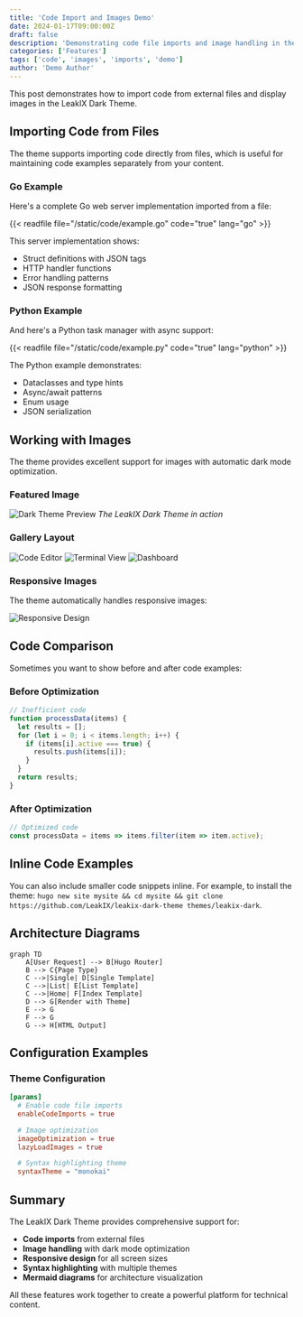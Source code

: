 ```yaml
---
title: 'Code Import and Images Demo'
date: 2024-01-17T09:00:00Z
draft: false
description: 'Demonstrating code file imports and image handling in the theme'
categories: ['Features']
tags: ['code', 'images', 'imports', 'demo']
author: 'Demo Author'
---
```


This post demonstrates how to import code from external files and display images
in the LeakIX Dark Theme.

## Importing Code from Files

The theme supports importing code directly from files, which is useful for
maintaining code examples separately from your content.

### Go Example

Here's a complete Go web server implementation imported from a file:

{{< readfile file="/static/code/example.go" code="true" lang="go" >}}

This server implementation shows:

- Struct definitions with JSON tags
- HTTP handler functions
- Error handling patterns
- JSON response formatting

### Python Example

And here's a Python task manager with async support:

{{< readfile file="/static/code/example.py" code="true" lang="python" >}}

The Python example demonstrates:

- Dataclasses and type hints
- Async/await patterns
- Enum usage
- JSON serialization

## Working with Images

The theme provides excellent support for images with automatic dark mode
optimization.

### Featured Image

![Dark Theme Preview](https://picsum.photos/800/400?random=1) _The LeakIX Dark
Theme in action_

### Gallery Layout

<div class="image-gallery">

![Code Editor](https://picsum.photos/400/300?random=2)
![Terminal View](https://picsum.photos/400/300?random=3)
![Dashboard](https://picsum.photos/400/300?random=4)

</div>

### Responsive Images

The theme automatically handles responsive images:

<picture>
  <source srcset="https://picsum.photos/1200/600?random=5" media="(min-width: 768px)">
  <source srcset="https://picsum.photos/600/400?random=6" media="(max-width: 767px)">
  <img src="https://picsum.photos/800/400?random=7" alt="Responsive Design">
</picture>

## Code Comparison

Sometimes you want to show before and after code examples:

### Before Optimization

```javascript
// Inefficient code
function processData(items) {
  let results = [];
  for (let i = 0; i < items.length; i++) {
    if (items[i].active === true) {
      results.push(items[i]);
    }
  }
  return results;
}
```

### After Optimization

```javascript
// Optimized code
const processData = items => items.filter(item => item.active);
```

## Inline Code Examples

You can also include smaller code snippets inline. For example, to install the
theme:
`hugo new site mysite && cd mysite && git clone https://github.com/LeakIX/leakix-dark-theme themes/leakix-dark`.

## Architecture Diagrams

```mermaid
graph TD
    A[User Request] --> B[Hugo Router]
    B --> C{Page Type}
    C -->|Single| D[Single Template]
    C -->|List| E[List Template]
    C -->|Home| F[Index Template]
    D --> G[Render with Theme]
    E --> G
    F --> G
    G --> H[HTML Output]
```

## Configuration Examples

### Theme Configuration

```toml
[params]
  # Enable code file imports
  enableCodeImports = true

  # Image optimization
  imageOptimization = true
  lazyLoadImages = true

  # Syntax highlighting theme
  syntaxTheme = "monokai"
```

## Summary

The LeakIX Dark Theme provides comprehensive support for:

- **Code imports** from external files
- **Image handling** with dark mode optimization
- **Responsive design** for all screen sizes
- **Syntax highlighting** with multiple themes
- **Mermaid diagrams** for architecture visualization

All these features work together to create a powerful platform for technical
content.
